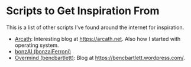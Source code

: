 # Scripts to Get Inspiration From
This is a list of other scripts I've found around the internet for inspiration.

  - [Arcath](https://github.com/Arcath/screeps-code): Interesting blog at https://arcath.net. Also how I started with operating system.
  - [bonzAI (bonzaiFerroni)](https://github.com/bonzaiferroni/bonzAI)
  - [Overmind (bencbartlett)](https://github.com/bencbartlett/Overmind): Blog at https://bencbartlett.wordpress.com/.